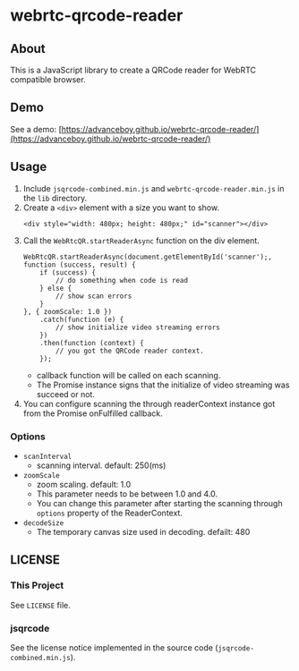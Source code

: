 webrtc-qrcode-reader
====================

## About

This is a JavaScript library to create a QRCode reader for WebRTC compatible browser.

## Demo

See a demo: [https://advanceboy.github.io/webrtc-qrcode-reader/](https://advanceboy.github.io/webrtc-qrcode-reader/)

## Usage

1. Include `jsqrcode-combined.min.js` and `webrtc-qrcode-reader.min.js` in the `lib` directory.
1. Create a `<div>` element with a size you want to show.
    ```
    <div style="width: 480px; height: 480px;" id="scanner"></div>
    ```
1. Call the `WebRtcQR.startReaderAsync` function on the div element.
    ```
    WebRtcQR.startReaderAsync(document.getElementById('scanner');, function (success, result) {
        if (success) {
            // do something when code is read
        } else {
            // show scan errors
        }
    }, { zoomScale: 1.0 })
        .catch(function (e) {
            // show initialize video streaming errors
        })
        .then(function (context) {
            // you got the QRCode reader context.
        });
    ```
    * callback function will be called on each scanning.
    * The Promise instance signs that the initialize of video streaming was succeed or not.
1. You can configure scanning the through readerContext instance got from the Promise onFulfilled callback.


### Options

* `scanInterval`
    * scanning interval. default: 250(ms)
* `zoomScale`
    * zoom scaling. default: 1.0
    * This parameter needs to be between 1.0 and 4.0.
    * You can change this parameter after starting the scanning through `options` property of the ReaderContext.
* `decodeSize`
    * The temporary canvas size used in decoding. defailt: 480


## LICENSE

### This Project

See `LICENSE` file.

### jsqrcode

See the license notice implemented in the source code (`jsqrcode-combined.min.js`).
